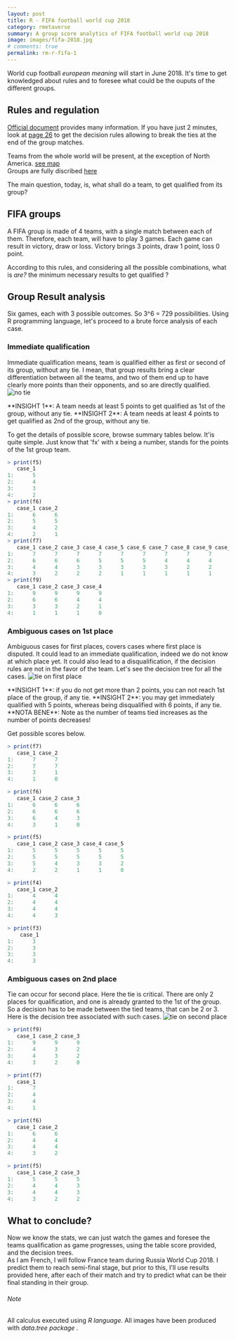```yaml
---
layout: post
title: R - FIFA football world cup 2018
category: rmetaverse
summary: A group score analytics of FIFA football world cup 2018
image: images/fifa-2018.jpg
# comments: true
permalink: rm-r-fifa-1
---
```


World cup football <cite class='comment'>european meaning</cite> will start in June 2018. It's time to get knowledged about rules and to foresee what could be the ouputs of the different groups.


## Rules and regulation
[Official document](https://resources.fifa.com/image/upload/2018-fifa-world-cup-russiatm-regulations-2843519.pdf?cloudid=ejmfg94ac7hypl9zmsys) provides many information. If you have just 2 minutes, look at [page 26](https://resources.fifa.com/image/upload/2018-fifa-world-cup-russiatm-regulations-2843519.pdf?cloudid=ejmfg94ac7hypl9zmsys#page=28) to get the decision rules allowing to break the ties at the end of the group matches.  

Teams from the whole world will be present, at the exception of North America. [see map](http://www.fifa.com/worldcup/teams/)  
Groups are fully discribed  [here](http://www.fifa.com/worldcup/groups/)  

The main question, today, is, what shall do a team, to get qualified from its group? 

## FIFA groups
A FIFA group is made of 4 teams, with a single match between each of them. Therefore, each team, will have to play 3 games.
Each game can result in victory, draw or loss. Victory brings 3 points, draw 1 point, loss 0 point.  

According to this rules, and considering all the possible combinations, what is <cite class='comment'>are?</cite> the minimum necessary results to get qualified ?

## Group Result analysis
Six games, each with 3 possible outcomes. So 3^6 = 729 possibilities. Using R programming language, let's proceed to a brute force analysis of each case. 

### Immediate qualification

Immediate qualification means, team is qualified either as first or second of its group, without any tie. I mean, that group results bring a clear differentiation between all the teams,
and two of them end up to have clearly more points than their opponents, and so are directly qualified. 
<a name="notie"></a>![no tie](images/games/e/notie.png)

<span class='do'> 
**INSIGHT 1**: A team needs at least 5 points to get qualified as 1st of the group, without any tie.
</span>

<span class='do'> 
**INSIGHT 2**: A team needs at least 4 points to get qualified as 2nd of the group, without any tie.
</span>

To get the details of possible score, browse summary tables below. It'is quite simple. Just know that 'fx' with x being a number, stands for the points of the 1st group team. 
```R
> print(f5)
   case_1 
1:      5
2:      4 
3:      3 
4:      2
> print(f6)
   case_1 case_2
1:      6      6
2:      5      5
3:      4      2
4:      2      1
> print(f7)
   case_1 case_2 case_3 case_4 case_5 case_6 case_7 case_8 case_9 case_10 case_11
1:      7      7      7      7      7      7      7      7      7       7       7
2:      6      6      6      5      5      5      4      4      4       4       3
3:      4      4      3      3      3      3      3      2      2       2       2
4:      3      2      2      2      1      1      1      1      1       0       0
> print(f9)
   case_1 case_2 case_3 case_4
1:      9      9      9      9
2:      6      6      4      4
3:      3      3      2      1
4:      1      1      1      0
```

### Ambiguous cases on 1st place

Ambiguous cases for first places, covers cases where first place is disputed. It could lead to an immediate qualification, indeed we do not know at which place yet. It could also lead to
a disqualification, if the decision rules are not in the favor of the team. Let's see the decision tree for all the cases. 
<a name="tie1"></a>![tie on first place](images/games/e/tie1.png)

<span class='do'> 
**INSIGHT 1**: if you do not get more than 2 points, you can not reach 1st place of the group, if any tie.
</span>

<span class='do'> 
**INSIGHT 2**: you may get immediately qualified with 5 points, whereas being disqualified with 6 points, if any tie.
</span>

<span class='tip'> 
**NOTA BENE**: Note as the number of teams tied increases as the number of points decreases!
</span>

Get possible scores below. 

```R
> print(f7)
   case_1 case_2
1:      7      7
2:      7      7
3:      3      1
4:      1      0

> print(f6)
   case_1 case_2 case_3
1:      6      6      6
2:      6      6      6
3:      6      4      3
4:      3      1      0

> print(f5)
   case_1 case_2 case_3 case_4 case_5
1:      5      5      5      5      5
2:      5      5      5      5      5
3:      5      4      3      3      2
4:      2      2      1      1      0

> print(f4)
   case_1 case_2
1:      4      4
2:      4      4
3:      4      4
4:      4      3

> print(f3)
    case_1 
1:      3
2:      3
3:      3
4:      3
```

### Ambiguous cases on 2nd place
Tie can occur for second place. Here the tie is critical. There are only 2 places for qualification, and one is already granted to the 1st of the group. 
So a decision has to be made between the tied teams, that can be 2 or 3. Here is the decision tree associated with such cases. 
<a name="tie2"></a>![tie on second place](images/games/e/tie2.png)

```R
> print(f9)
   case_1 case_2 case_3
1:      9      9      9
2:      4      3      2
3:      4      3      2
4:      3      2      0

> print(f7)
   case_1 
1:      7 
2:      4
3:      4
4:      1

> print(f6)
   case_1 case_2
1:      6      6
2:      4      4
3:      4      4
4:      3      2

> print(f5)
   case_1 case_2 case_3
1:      5      5      5
2:      4      4      3
3:      4      4      3
4:      3      2      2
```

## What to conclude?
Now we know the stats, we can just watch the games and foresee the teams qualification as game progresses, using the table score provided, and the decision trees.  
As I am French, I will follow France team during Russia World Cup 2018. I predict them to reach semi-final stage, but prior to this, I'll use results provided here, after
each of their match and try to predict what can be their final standing in their group.


###### Note
All calculus executed using <cite class='kw'>R language</cite>. All images have been produced with <cite class='kw'>data.tree package</cite> .


